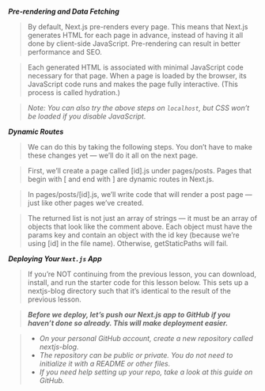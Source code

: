 ***Pre-rendering and Data Fetching***

> By default, Next.js pre-renders every page. This means that Next.js generates HTML for each page in advance, instead of having it all done by client-side JavaScript. Pre-rendering can result in better performance and SEO.

> Each generated HTML is associated with minimal JavaScript code necessary for that page. When a page is loaded by the browser, its JavaScript code runs and makes the page fully interactive. (This process is called hydration.)


> *Note: You can also try the above steps on `localhost`, but CSS won’t be loaded if you disable JavaScript.*



***Dynamic Routes***

> We can do this by taking the following steps. You don’t have to make these changes yet — we’ll do it all on the next page.

> First, we’ll create a page called [id].js under pages/posts. Pages that begin with [ and end with ] are dynamic routes in Next.js.

> In pages/posts/[id].js, we’ll write code that will render a post page — just like other pages we’ve created.


> The returned list is not just an array of strings — it must be an array of objects that look like the comment above. Each object must have the params key and contain an object with the id key (because we’re using [id] in the file name). Otherwise, getStaticPaths will fail.


***Deploying Your `Next.js` App***

> If you’re NOT continuing from the previous lesson, you can download, install, and run the starter code for this lesson below. This sets up a nextjs-blog directory such that it’s identical to the result of the previous lesson.



> ***Before we deploy, let’s push our Next.js app to GitHub if you haven’t done so already. This will make deployment easier.***

> - *On your personal GitHub account, create a new repository called nextjs-blog.*
> - *The repository can be public or private. You do not need to initialize it with a README or other files.*
> - *If you need help setting up your repo, take a look at this guide on GitHub.*
